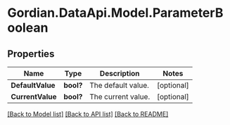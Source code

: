 # Gordian.DataApi.Model.ParameterBoolean
## Properties

Name | Type | Description | Notes
------------ | ------------- | ------------- | -------------
**DefaultValue** | **bool?** | The default value. | [optional] 
**CurrentValue** | **bool?** | The current value. | [optional] 

[[Back to Model list]](../README.md#documentation-for-models) [[Back to API list]](../README.md#documentation-for-api-endpoints) [[Back to README]](../README.md)

